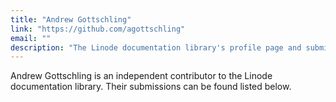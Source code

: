 ```yaml
---
title: "Andrew Gottschling"
link: "https://github.com/agottschling"
email: ""
description: "The Linode documentation library's profile page and submission listing for Andrew Gottschling"
---
```


Andrew Gottschling is an independent contributor to the Linode documentation library. Their submissions can be found listed below.